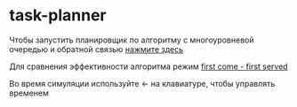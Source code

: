 # task-planner
Чтобы запустить планировщик по алгоритму с многоуровневой очередью и обратной связью [нажмите здесь](https://rawgit.com/meta1-heart/task-planner/master/index.html)
 
Для сравнения эффективности алгоритма режим [first come - first served](https://rawgit.com/meta1-heart/task-planner/master/FCFS/index.html)
 
Во время симуляции используйте ← на клавиатуре, чтобы управлять временем
